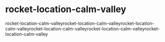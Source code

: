 # rocket-location-calm-valley
rocket-location-calm-valleyrocket-location-calm-valleyrocket-location-calm-valleyrocket-location-calm-valleyrocket-location-calm-valleyrocket-location-calm-valley
